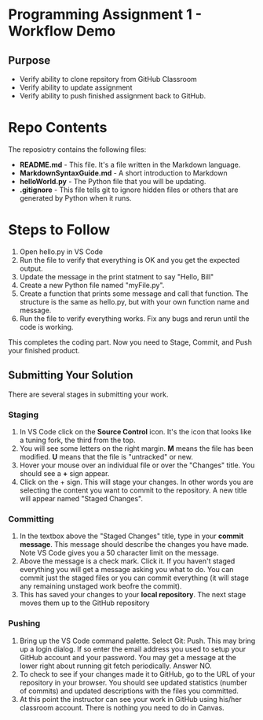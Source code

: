 # Programming Assignment 1 - Workflow Demo
## Purpose
* Verify ability to clone repsitory from GitHub Classroom
* Verify ability to update assignment
* Verify ability to push finished assignment back to GitHub.

# Repo Contents

The reposiotry contains the following files:

- **README.md** - This file. It's a file written in the Markdown language.
- **MarkdownSyntaxGuide.md** - A short introduction to Markdown
- **helloWorld.py** - The Python file that you will be updating.
- **.gitignore** - This file tells git to ignore hidden files or others that are generated by Python when it runs.

# Steps to Follow

1. Open hello.py in VS Code
2. Run the file to verify that everything is OK and you get the expected output.
3. Update the message in the print statment to say "Hello, Bill"
4. Create a new Python file named "myFile.py".
5. Create a function that prints some message and call that function. The structure is the same as hello.py, but with your own function name and message.
6. Run the file to verify everything works. Fix any bugs and rerun until the code is working.

This completes the coding part. Now you need to Stage, Commit, and Push your finished product.

## Submitting Your Solution

There are several stages in submitting your work.

### Staging

1. In VS Code click on the **Source Control** icon. It's the icon that looks like a tuning fork, the third from the top.
2. You will see some letters on the right margin. **M** means the file has been modified. **U** means that the file is "untracked" or new.
3. Hover your mouse over an individual file or over the "Changes" title. You should see a **+** sign appear.
4. Click on the + sign. This will stage your changes. In other words you are selecting the content you want to commit to the repository. A new title will appear named "Staged Changes".

### Committing

1. In the textbox above the "Staged Changes" title, type in your **commit message**. This message should describe the changes you have made. Note VS Code gives you a 50 character limit on the message.
2. Above the message is a check mark. Click it. If you haven't staged everything you will get a message asking you what to do. You can commit just the staged files or you can commit everything (it will stage any remaining unstaged work beofre the commit).
3. This has saved your changes to your **local repository**. The next stage moves them up to the GitHub repository

### Pushing

1. Bring up the VS Code command palette. Select Git: Push. This may bring up a login dialog. If so enter the email address you used to setup your GitHub account and your password. You may get a message at the lower right about running git fetch periodically. Answer NO.
2. To check to see if your changes made it to GitHub, go to the URL of your repository in your browser. You should see updated statistics (number of commits) and updated descriptions with the files you committed. 
3. At this point the instructor can see your work in GitHub using his/her classroom account. There is nothing you need to do in Canvas.
